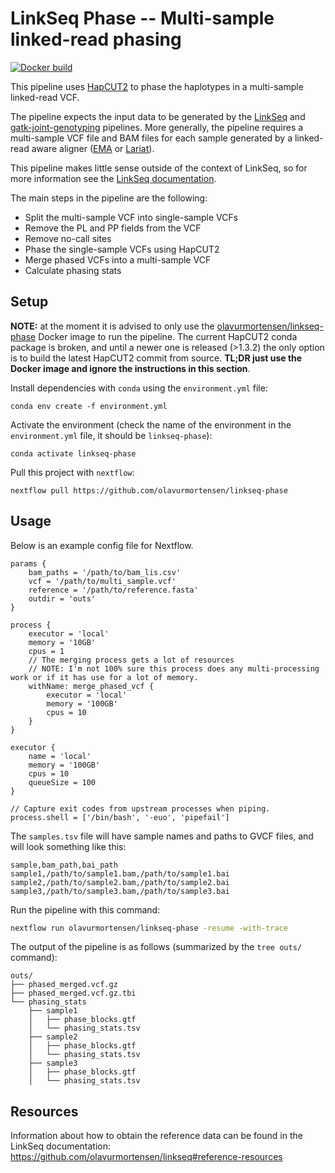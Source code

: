 # LinkSeq Phase -- Multi-sample linked-read phasing

[![Docker build](https://img.shields.io/badge/Docker%20build-Available-informational)](https://hub.docker.com/repository/docker/olavurmortensen/linkseq-phase)

This pipeline uses [HapCUT2](https://github.com/vibansal/HapCUT2) to phase the haplotypes in a multi-sample linked-read VCF.

The pipeline expects the input data to be generated by the [LinkSeq](https://github.com/olavurmortensen/linkseq) and [gatk-joint-genotyping](https://github.com/olavurmortensen/gatk-joint-genotyping) pipelines. More generally, the pipeline requires a multi-sample VCF file and BAM files for each sample generated by a linked-read aware aligner ([EMA](https://github.com/arshajii/ema/) or [Lariat](https://support.10xgenomics.com/genome-exome/software/pipelines/latest/what-is-long-ranger)).

This pipeline makes little sense outside of the context of LinkSeq, so for more information see the [LinkSeq documentation](https://github.com/olavurmortensen/linkseq).

The main steps in the pipeline are the following:

* Split the multi-sample VCF into single-sample VCFs
* Remove the PL and PP fields from the VCF
* Remove no-call sites
* Phase the single-sample VCFs using HapCUT2
* Merge phased VCFs into a multi-sample VCF
* Calculate phasing stats

## Setup

**NOTE:** at the moment it is advised to only use the [olavurmortensen/linkseq-phase](https://hub.docker.com/repository/docker/olavurmortensen/linkseq-phase) Docker image to run the pipeline. The current HapCUT2 conda package is broken, and until a newer one is released (>1.3.2) the only option is to build the latest HapCUT2 commit from source. **TL;DR just use the Docker image and ignore the instructions in this section**.

Install dependencies with `conda` using the `environment.yml` file:

```
conda env create -f environment.yml
```

Activate the environment (check the name of the environment in the `environment.yml` file, it should be `linkseq-phase`):

```
conda activate linkseq-phase
```

Pull this project with `nextflow`:

```
nextflow pull https://github.com/olavurmortensen/linkseq-phase
```

## Usage


Below is an example config file for Nextflow.

```nextflow
params {
    bam_paths = '/path/to/bam_lis.csv'
    vcf = '/path/to/multi_sample.vcf'
    reference = '/path/to/reference.fasta'
    outdir = 'outs'
}

process {
    executor = 'local'
    memory = '10GB'
    cpus = 1
    // The merging process gets a lot of resources
    // NOTE: I'm not 100% sure this process does any multi-processing work or if it has use for a lot of memory.
    withName: merge_phased_vcf {
        executor = 'local'
        memory = '100GB'
        cpus = 10
    }
}

executor {
    name = 'local'
    memory = '100GB'
    cpus = 10
    queueSize = 100
}

// Capture exit codes from upstream processes when piping.
process.shell = ['/bin/bash', '-euo', 'pipefail']
```

The `samples.tsv` file will have sample names and paths to GVCF files, and will look something like this:

```csv
sample,bam_path,bai_path
sample1,/path/to/sample1.bam,/path/to/sample1.bai
sample2,/path/to/sample2.bam,/path/to/sample2.bai
sample3,/path/to/sample3.bam,/path/to/sample3.bai
```

Run the pipeline with this command:

```bash
nextflow run olavurmortensen/linkseq-phase -resume -with-trace
```

The output of the pipeline is as follows (summarized by the `tree outs/` command):

```
outs/
├── phased_merged.vcf.gz
├── phased_merged.vcf.gz.tbi
└── phasing_stats
    ├── sample1
    │   ├── phase_blocks.gtf
    │   └── phasing_stats.tsv
    ├── sample2
    │   ├── phase_blocks.gtf
    │   └── phasing_stats.tsv
    ├── sample3
    │   ├── phase_blocks.gtf
    │   └── phasing_stats.tsv
```

## Resources

Information about how to obtain the reference data can be found in the LinkSeq documentation: https://github.com/olavurmortensen/linkseq#reference-resources

